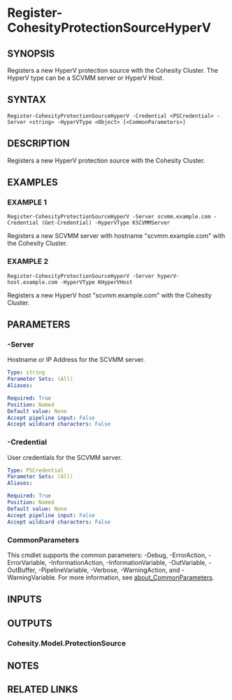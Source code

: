 # Register-CohesityProtectionSourceHyperV

## SYNOPSIS
Registers a new HyperV protection source with the Cohesity Cluster. The HyperV type can be a SCVMM server or HyperV Host.

## SYNTAX

```
Register-CohesityProtectionSourceHyperV -Credential <PSCredential> -Server <string> -HyperVType <Object> [<CommonParameters>]
```

## DESCRIPTION
Registers a new HyperV protection source with the Cohesity Cluster.

## EXAMPLES

### EXAMPLE 1
```
Register-CohesityProtectionSourceHyperV -Server scvmm.example.com -Credential (Get-Credential) -HyperVType KSCVMMServer
```

Registers a new SCVMM server with hostname "scvmm.example.com" with the Cohesity Cluster.

### EXAMPLE 2
```
Register-CohesityProtectionSourceHyperV -Server hyperV-host.example.com -HyperVType KHyperVHost
```

Registers a new HyperV host "scvmm.example.com" with the Cohesity Cluster.

## PARAMETERS

### -Server
Hostname or IP Address for the SCVMM server.

```yaml
Type: string
Parameter Sets: (All)
Aliases:

Required: True
Position: Named
Default value: None
Accept pipeline input: False
Accept wildcard characters: False
```

### -Credential
User credentials for the SCVMM server.

```yaml
Type: PSCredential
Parameter Sets: (All)
Aliases:

Required: True
Position: Named
Default value: None
Accept pipeline input: False
Accept wildcard characters: False
```

### CommonParameters
This cmdlet supports the common parameters: -Debug, -ErrorAction, -ErrorVariable, -InformationAction, -InformationVariable, -OutVariable, -OutBuffer, -PipelineVariable, -Verbose, -WarningAction, and -WarningVariable. For more information, see [about_CommonParameters](http://go.microsoft.com/fwlink/?LinkID=113216).

## INPUTS

## OUTPUTS

### Cohesity.Model.ProtectionSource
## NOTES

## RELATED LINKS
